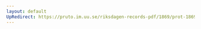 ```yaml
---
layout: default
UpRedirect: https://pruto.im.uu.se/riksdagen-records-pdf/1869/prot-1869--fk--213/prot-1869--fk--213_000.pdf
---
```

